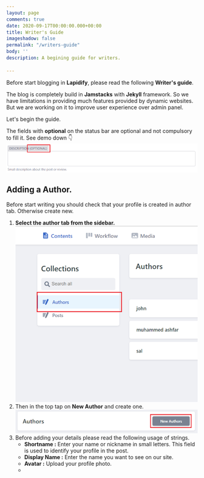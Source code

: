 ```yaml
---
layout: page
comments: true
date: 2020-09-17T00:00:00.000+00:00
title: Writer's Guide
imageshadow: false
permalink: "/writers-guide"
body: ''
description: A begining guide for writers.

---
```

Before start blogging in **Lapidify**, please read the following **Writer's guide**.

The blog is completely build in **Jamstacks** with **Jekyll** framework. So we have limitations in providing much features provided by dynamic websites. But we are working on it to improve user experience over admin panel.

Let's begin the guide.

The fields with **optional** on the status bar are optional and not compulsory to fill it. See demo down 👇![optional image](/uploads/tempsnip.png "Optional")

## **Adding a Author.**

Before start writing you should check that your profile is created in author tab. Otherwise create new.

1. **Select the author tab from the sidebar.![](/uploads/tempsnip1.png)**
2. Then in the top tap on **New Author** and create one.![](/uploads/tempsnip2.png)
3. Before adding your details please read the following usage of strings.
   * **Shortname :** Enter your name or nickname in small letters. This field is used to identify your profile in the post.
   * **Display Name :** Enter the name you want to see on our site.
   * **Avatar :** Upload your profile photo.
   * 